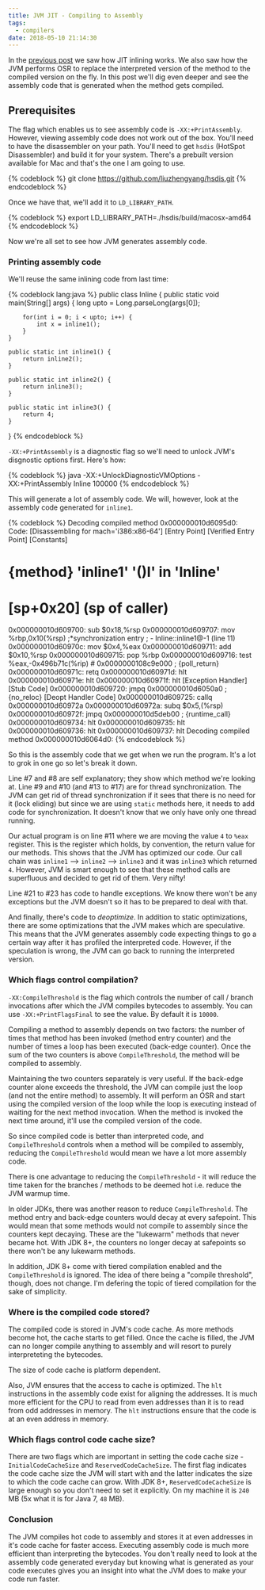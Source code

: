 ```yaml
---
title: JVM JIT - Compiling to Assembly
tags:
  - compilers
date: 2018-05-10 21:14:30
---
```



In the [previous post](/2018/04/29/JVM-JIT-Inlining/) we saw how JIT inlining works. We also saw how the JVM performs OSR to replace the interpreted version of the method to the compiled version on the fly. In this post we'll dig even deeper and see the assembly code that is generated when the method gets compiled. 

## Prerequisites  

The flag which enables us to see assembly code is `-XX:+PrintAssembly`. However, viewing assembly code does not work out of the box. You'll need to have the disassembler on your path. You'll need to get `hsdis` (HotSpot Disassembler) and build it for your system. There's a prebuilt version available for Mac and that's the one I am going to use. 

{% codeblock %}
git clone https://github.com/liuzhengyang/hsdis.git
{% endcodeblock %}

Once we have that, we'll add it to `LD_LIBRARY_PATH`. 

{% codeblock %}
export LD_LIBRARY_PATH=./hsdis/build/macosx-amd64
{% endcodeblock %}

Now we're all set to see how JVM generates assembly code. 

### Printing assembly code

We'll reuse the same inlining code from last time:  

{% codeblock lang:java %}
public class Inline {
    public static void main(String[] args) {
        long upto = Long.parseLong(args[0]);

        for(int i = 0; i < upto; i++) {
            int x = inline1();
        }
    }

    public static int inline1() {
        return inline2();
    }

    public static int inline2() {
        return inline3();
    }

    public static int inline3() {
        return 4;
    }
}
{% endcodeblock %}

`-XX:+PrintAssembly` is a diagnostic flag so we'll need to unlock JVM's disgnostic options first. Here's how:

{% codeblock %}
java -XX:+UnlockDiagnosticVMOptions -XX:+PrintAssembly Inline 100000
{% endcodeblock %}

This will generate a lot of assembly code. We will, however, look at the assembly code generated for `inline1`.

{% codeblock %}
Decoding compiled method 0x000000010d6095d0:
Code:
[Disassembling for mach='i386:x86-64']
[Entry Point]
[Verified Entry Point]
[Constants]
  # {method} 'inline1' '()I' in 'Inline'
  #           [sp+0x20]  (sp of caller)
  0x000000010d609700: sub    $0x18,%rsp
  0x000000010d609707: mov    %rbp,0x10(%rsp)    ;*synchronization entry
                                                ; - Inline::inline1@-1 (line 11)
  0x000000010d60970c: mov    $0x4,%eax
  0x000000010d609711: add    $0x10,%rsp
  0x000000010d609715: pop    %rbp
  0x000000010d609716: test   %eax,-0x496b71c(%rip)        # 0x0000000108c9e000
                                                ;   {poll_return}
  0x000000010d60971c: retq
  0x000000010d60971d: hlt
  0x000000010d60971e: hlt
  0x000000010d60971f: hlt
[Exception Handler]
[Stub Code]
  0x000000010d609720: jmpq   0x000000010d6050a0  ;   {no_reloc}
[Deopt Handler Code]
  0x000000010d609725: callq  0x000000010d60972a
  0x000000010d60972a: subq   $0x5,(%rsp)
  0x000000010d60972f: jmpq   0x000000010d5deb00  ;   {runtime_call}
  0x000000010d609734: hlt
  0x000000010d609735: hlt
  0x000000010d609736: hlt
  0x000000010d609737: hlt    Decoding compiled method 0x000000010d6064d0:
{% endcodeblock %}

So this is the assembly code that we get when we run the program. It's a lot to grok in one go so let's break it down.  

Line #7 and #8 are self explanatory; they show which method we're looking at. Line #9 and #10 (and #13 to #17) are for thread synchronization. The JVM can get rid of thread synchronization if it sees that there is no need for it (lock eliding) but since we are using `static` methods here, it needs to add code for synchronization. It doesn't know that we only have only one thread running.  

Our actual program is on line #11 where we are moving the value `4` to `%eax` register. This is the register which holds, by convention, the return value for our methods. This shows that the JVM has optimized our code. Our call chain was `inline1` ⟶ `inline2` ⟶ `inline3` and it was `inline3` which returned `4`. However, JVM is smart enough to see that these method calls are superfluous and decided to get rid of them. Very nifty!  

Line #21 to #23 has code to handle exceptions. We know there won't be any exceptions but the JVM doesn't so it has to be prepared to deal with that.  

And finally, there's code to _deoptimize_. In addition to static optimizations, there are some optimizations that the JVM makes which are speculative. This means that the JVM generates assembly code expecting things to go a certain way after it has profiled the interpreted code. However, if the speculation is wrong, the JVM can go back to running the interpreted version.

### Which flags control compilation?

`-XX:CompileThreshold` is the flag which controls the number of call / branch invocations after which the JVM compiles bytecodes to assembly. You can use `-XX:+PrintFlagsFinal` to see the value. By default it is `10000`.

Compiling a method to assembly depends on two factors: the number of times that method has been invoked (method entry counter) and the number of times a loop has been executed (back-edge counter). Once the sum of the two counters is above `CompileThreshold`, the method will be compiled to assembly.  

Maintaining the two counters separately is very useful. If the back-edge counter alone exceeds the threshold, the JVM can compile just the loop (and not the entire method) to assembly. It will perform an OSR and start using the compiled version of the loop while the loop is executing instead of waiting for the next method invocation. When the method is invoked the next time around, it'll use the compiled version of the code.  

So since compiled code is better than interpreted code, and `CompileThreshold` controls when a method will be compiled to assembly, reducing the `CompileThreshold` would mean we have a lot more assembly code.

There is one advantage to reducing the `CompileThreshold` - it will reduce the time taken for the branches / methods to be deemed hot i.e. reduce the JVM warmup time. 

In older JDKs, there was another reason to reduce `CompileThreshold`. The method entry and back-edge counters would decay at every safepoint. This would mean that some methods would not compile to assembly since the counters kept decaying. These are the "lukewarm" methods that never became hot. With JDK 8+, the counters no longer decay at safepoints so there won't be any lukewarm methods.  

In addition, JDK 8+ come with tiered compilation enabled and the `CompileThreshold` is ignored. The idea of there being a "compile threshold", though, does not change. I'm defering the topic of tiered compilation for the sake of simplicity.

### Where is the compiled code stored?  

The compiled code is stored in JVM's code cache. As more methods become hot, the cache starts to get filled. Once the cache is filled, the JVM can no longer compile anything to assembly and will resort to purely interpreteting the bytecodes.   

The size of code cache is platform dependent.  

Also, JVM ensures that the access to cache is optimized. The `hlt` instructions in the assembly code exist for aligning the addresses. It is much more efficient for the CPU to read from even addresses than it is to read from odd addresses in memory. The `hlt` instructions ensure that the code is at an even address in memory.

### Which flags control code cache size?  

There are two flags which are important in setting the code cache size - `InitialCodeCacheSize` and `ReservedCodeCacheSize`. The first flag indicates the code cache size the JVM will start with and the latter indicates the size to which the code cache can grow. With JDK 8+, `ReservedCodeCacheSize` is large enough so you don't need to set it explicitly. On my machine it is `240` MB (5x what it is for Java 7, `48` MB).  

### Conclusion  

The JVM compiles hot code to assembly and stores it at even addresses in it's code cache for faster access. Executing assembly code is much more efficient than interpreting the bytecodes. You don't really need to look at the assembly code generated everyday but knowing what is generated as your code executes gives you an insight into what the JVM does to make your code run faster.
